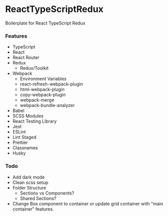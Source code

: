 # ReactTypeScriptRedux

Boilerplate for React TypeScript Redux

### Features

- TypeScript
- React
- React Router
- Redux
  - Redux/Toolkit
- Webpack
  - Environment Variables
  - react-refresh-webpack-plugin
  - html-webpack-plugin
  - copy-webpack-plugin
  - webpack-merge
  - webpack-bundle-analyzer
- Babel
- SCSS Modules
- React Testing Library
- Jest
- ESLint
- Lint Staged
- Prettier
- Classnames
- Husky

### Todo

- Add dark mode
- Clean scss setup
- Folder Structure
  - Sections vs Components?
  - Shared Sections?
- Change Box component to container or update grid container with "main container" features.
